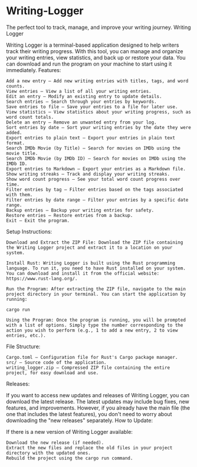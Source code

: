 # Writing-Logger
The perfect tool to track, manage, and improve your writing journey.
Writing Logger

Writing Logger is a terminal-based application designed to help writers track their writing progress. With this tool, you can manage and organize your writing entries, view statistics, and back up or restore your data. You can download and run the program on your machine to start using it immediately.
Features:

    Add a new entry – Add new writing entries with titles, tags, and word counts.
    View entries – View a list of all your writing entries.
    Edit an entry – Modify an existing entry to update details.
    Search entries – Search through your entries by keywords.
    Save entries to file – Save your entries to a file for later use.
    View statistics – View statistics about your writing progress, such as word count totals.
    Delete an entry – Remove an unwanted entry from your log.
    Sort entries by date – Sort your writing entries by the date they were added.
    Export entries to plain text – Export your entries in plain text format.
    Search IMDb Movie (by Title) – Search for movies on IMDb using the movie title.
    Search IMDb Movie (by IMDb ID) – Search for movies on IMDb using the IMDb ID.
    Export entries to Markdown – Export your entries as a Markdown file.
    Show writing streaks – Track and display your writing streaks.
    Show word count progress – See your total word count progress over time.
    Filter entries by tag – Filter entries based on the tags associated with them.
    Filter entries by date range – Filter your entries by a specific date range.
    Backup entries – Backup your writing entries for safety.
    Restore entries – Restore entries from a backup.
    Exit – Exit the program.

Setup Instructions:

    Download and Extract the ZIP File: Download the ZIP file containing the Writing Logger project and extract it to a location on your system.

    Install Rust: Writing Logger is built using the Rust programming language. To run it, you need to have Rust installed on your system. You can download and install it from the official website: https://www.rust-lang.org/.

    Run the Program: After extracting the ZIP file, navigate to the main project directory in your terminal. You can start the application by running:

    cargo run

    Using the Program: Once the program is running, you will be prompted with a list of options. Simply type the number corresponding to the action you wish to perform (e.g., 1 to add a new entry, 2 to view entries, etc.).

File Structure:

    Cargo.toml – Configuration file for Rust's Cargo package manager.
    src/ – Source code of the application.
    writing_logger.zip – Compressed ZIP file containing the entire project, for easy download and use.

Releases:

If you want to access new updates and releases of Writing Logger, you can download the latest release. The latest updates may include bug fixes, new features, and improvements. However, if you already have the main file (the one that includes the latest features), you don't need to worry about downloading the "new releases" separately.
How to Update:

If there is a new version of Writing Logger available:

    Download the new release (if needed).
    Extract the new files and replace the old files in your project directory with the updated ones.
    Rebuild the project using the cargo run command.
